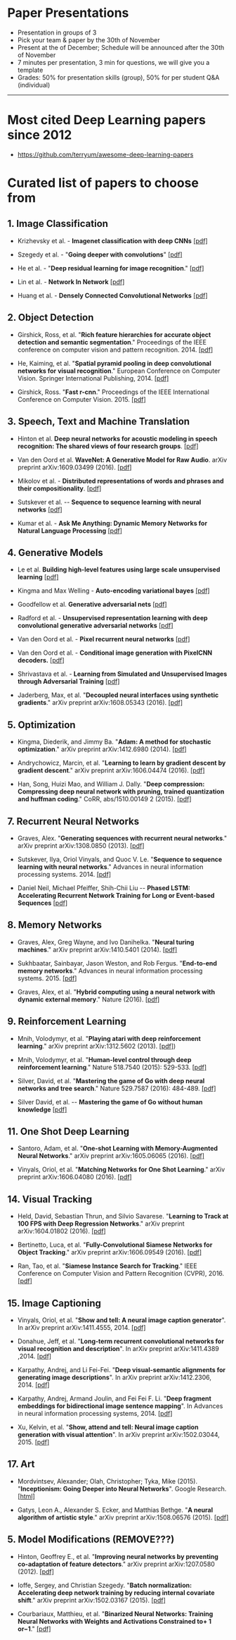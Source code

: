 # Paper Presentations

- Presentation in groups of 3
- Pick your team & paper by the 30th of November
- Present at the of December; Schedule will be announced after the 30th of November
- 7 minutes per presentation, 3 min for questions, we will give you a template
- Grades: 50% for presentation skills (group), 50% for per student Q&A (individual)

---------------------------------------

# Most cited Deep Learning papers since 2012

* https://github.com/terryum/awesome-deep-learning-papers

# Curated list of papers to choose from

## 1. Image Classification

* Krizhevsky et al. - **Imagenet classification with deep CNNs** [[pdf]](http://papers.nips.cc/paper/4824-imagenet-classification-with-deep-convolutional-neural-networks.pdf)

* Szegedy et al. - "**Going deeper with convolutions**" [[pdf]](http://www.cv-foundation.org/openaccess/content_cvpr_2015/papers/Szegedy_Going_Deeper_With_2015_CVPR_paper.pdf)

* He et al. - "**Deep residual learning for image recognition**." [[pdf]](https://arxiv.org/pdf/1512.03385.pdf)

* Lin et al. - **Network In Network** [[pdf]](https://arxiv.org/abs/1312.4400)

* Huang et al. - **Densely Connected Convolutional Networks** [[pdf]](https://arxiv.org/abs/1608.06993)

## 2. Object Detection

* Girshick, Ross, et al. "**Rich feature hierarchies for accurate object detection and semantic segmentation**." Proceedings of the IEEE conference on computer vision and pattern recognition. 2014. [[pdf]](http://www.cv-foundation.org/openaccess/content_cvpr_2014/papers/Girshick_Rich_Feature_Hierarchies_2014_CVPR_paper.pdf)

* He, Kaiming, et al. "**Spatial pyramid pooling in deep convolutional networks for visual recognition**." European Conference on Computer Vision. Springer International Publishing, 2014. [[pdf]](http://arxiv.org/pdf/1406.4729)

* Girshick, Ross. "**Fast r-cnn**." Proceedings of the IEEE International Conference on Computer Vision. 2015. [[pdf]](https://pdfs.semanticscholar.org/8f67/64a59f0d17081f2a2a9d06f4ed1cdea1a0ad.pdf)

## 3. Speech, Text and Machine Translation

* Hinton et al. **Deep neural networks for acoustic modeling in speech recognition: The shared views of four research groups**. [[pdf]](http://cs224d.stanford.edu/papers/maas_paper.pdf)

* Van den Oord et al. **WaveNet: A Generative Model for Raw Audio**. arXiv preprint arXiv:1609.03499 (2016). [[pdf]](https://arxiv.org/abs/1609.03499)

* Mikolov et al. - **Distributed representations of words and phrases and their compositionality**. [[pdf]](http://papers.nips.cc/paper/5021-distributed-representations-of-words-and-phrases-and-their-compositionality.pdf)

* Sutskever et al. -- **Sequence to sequence learning with neural networks** [[pdf]](http://papers.nips.cc/paper/5346-sequence-to-sequence-learning-with-neural-networks.pdf)

* Kumar et al. - **Ask Me Anything: Dynamic Memory Networks for Natural Language Processing** [[pdf]](https://arxiv.org/abs/1506.07285)

## 4. Generative Models

* Le et al. **Building high-level features using large scale unsupervised learning** [[pdf]](http://arxiv.org/pdf/1112.6209.pdf&embed)

* Kingma and Max Welling - **Auto-encoding variational bayes** [[pdf]](http://arxiv.org/pdf/1312.6114)

* Goodfellow et al. **Generative adversarial nets**  [[pdf]](http://papers.nips.cc/paper/5423-generative-adversarial-nets.pdf)

* Radford et al. - **Unsupervised representation learning with deep convolutional generative adversarial networks**  [[pdf]](http://arxiv.org/pdf/1511.06434)

* Van den Oord et al. - **Pixel recurrent neural networks** [[pdf]](http://arxiv.org/pdf/1601.06759)

* Van den Oord et al. - **Conditional image generation with PixelCNN decoders.** [[pdf]](https://arxiv.org/pdf/1606.05328)

* Shrivastava et al. - **Learning from Simulated and Unsupervised Images through Adversarial Training** [[pdf]](https://arxiv.org/abs/1612.07828)

* Jaderberg, Max, et al. "**Decoupled neural interfaces using synthetic gradients**." arXiv preprint arXiv:1608.05343 (2016). [[pdf]](https://arxiv.org/pdf/1608.05343)

## 5. Optimization

* Kingma, Diederik, and Jimmy Ba. "**Adam: A method for stochastic optimization**." arXiv preprint arXiv:1412.6980 (2014). [[pdf]](http://arxiv.org/pdf/1412.6980)

* Andrychowicz, Marcin, et al. "**Learning to learn by gradient descent by gradient descent**." arXiv preprint arXiv:1606.04474 (2016). [[pdf]](https://arxiv.org/pdf/1606.04474)

* Han, Song, Huizi Mao, and William J. Dally. "**Deep compression: Compressing deep neural network with pruning, trained quantization and huffman coding**." CoRR, abs/1510.00149 2 (2015). [[pdf]](https://pdfs.semanticscholar.org/5b6c/9dda1d88095fa4aac1507348e498a1f2e863.pdf)

## 7. Recurrent Neural Networks

* Graves, Alex. "**Generating sequences with recurrent neural networks**." arXiv preprint arXiv:1308.0850 (2013). [[pdf]](http://arxiv.org/pdf/1308.0850)

* Sutskever, Ilya, Oriol Vinyals, and Quoc V. Le. "**Sequence to sequence learning with neural networks**." Advances in neural information processing systems. 2014. [[pdf]](http://papers.nips.cc/paper/5346-information-based-learning-by-agents-in-unbounded-state-spaces.pdf)

* Daniel Neil, Michael Pfeiffer, Shih-Chii Liu -- **Phased LSTM: Accelerating Recurrent Network Training for Long or Event-based Sequences** [[pdf]](https://arxiv.org/abs/1610.09513)

## 8. Memory Networks

* Graves, Alex, Greg Wayne, and Ivo Danihelka. "**Neural turing machines**." arXiv preprint arXiv:1410.5401 (2014). [[pdf]](http://arxiv.org/pdf/1410.5401.pdf)

* Sukhbaatar, Sainbayar, Jason Weston, and Rob Fergus. "**End-to-end memory networks**." Advances in neural information processing systems. 2015. [[pdf]](http://papers.nips.cc/paper/5846-end-to-end-memory-networks.pdf)

* Graves, Alex, et al. "**Hybrid computing using a neural network with dynamic external memory**." Nature (2016). [[pdf]](https://www.dropbox.com/s/0a40xi702grx3dq/2016-graves.pdf)

## 9. Reinforcement Learning

* Mnih, Volodymyr, et al. "**Playing atari with deep reinforcement learning**." arXiv preprint arXiv:1312.5602 (2013). [[pdf]](http://arxiv.org/pdf/1312.5602.pdf))

* Mnih, Volodymyr, et al. "**Human-level control through deep reinforcement learning**." Nature 518.7540 (2015): 529-533. [[pdf]](http://www.davidqiu.com:8888/research/nature14236.pdf)

* Silver, David, et al. "**Mastering the game of Go with deep neural networks and tree search**." Nature 529.7587 (2016): 484-489. [[pdf]](http://willamette.edu/~levenick/cs448/goNature.pdf)

* Silver David, et al. -- **Mastering the game of Go without human knowledge** [[pdf]](https://www.nature.com/articles/nature24270)

## 11. One Shot Deep Learning

* Santoro, Adam, et al. "**One-shot Learning with Memory-Augmented Neural Networks**." arXiv preprint arXiv:1605.06065 (2016). [[pdf]](http://arxiv.org/pdf/1605.06065)

* Vinyals, Oriol, et al. "**Matching Networks for One Shot Learning**." arXiv preprint arXiv:1606.04080 (2016). [[pdf]](https://arxiv.org/pdf/1606.04080)

## 14. Visual Tracking

* Held, David, Sebastian Thrun, and Silvio Savarese. "**Learning to Track at 100 FPS with Deep Regression Networks**." arXiv preprint arXiv:1604.01802 (2016). [[pdf]](http://arxiv.org/pdf/1604.01802)

* Bertinetto, Luca, et al. "**Fully-Convolutional Siamese Networks for Object Tracking**." arXiv preprint arXiv:1606.09549 (2016). [[pdf]](https://arxiv.org/pdf/1606.09549)

* Ran, Tao, et al. "**Siamese Instance Search for Tracking**." IEEE Conference on Computer Vision and Pattern Recognition (CVPR), 2016. [[pdf]](http://www.cv-foundation.org/openaccess/content_cvpr_2016/papers/Tao_Siamese_Instance_Search_CVPR_2016_paper.pdf)

## 15. Image Captioning

* Vinyals, Oriol, et al. "**Show and tell: A neural image caption generator**". In arXiv preprint arXiv:1411.4555, 2014. [[pdf]](https://arxiv.org/pdf/1411.4555.pdf)

* Donahue, Jeff, et al. "**Long-term recurrent convolutional networks for visual recognition and description**". In arXiv preprint arXiv:1411.4389 ,2014. [[pdf]](https://arxiv.org/pdf/1411.4389.pdf)

* Karpathy, Andrej, and Li Fei-Fei. "**Deep visual-semantic alignments for generating image descriptions**". In arXiv preprint arXiv:1412.2306, 2014. [[pdf]](https://cs.stanford.edu/people/karpathy/cvpr2015.pdf)

* Karpathy, Andrej, Armand Joulin, and Fei Fei F. Li. "**Deep fragment embeddings for bidirectional image sentence mapping**". In Advances in neural information processing systems, 2014. [[pdf]](https://arxiv.org/pdf/1406.5679v1.pdf)

* Xu, Kelvin, et al. "**Show, attend and tell: Neural image caption generation with visual attention**". In arXiv preprint arXiv:1502.03044, 2015. [[pdf]](https://arxiv.org/pdf/1502.03044v3.pdf)

## 17. Art

* Mordvintsev, Alexander; Olah, Christopher; Tyka, Mike (2015). "**Inceptionism: Going Deeper into Neural Networks**". Google Research. [[html]](https://research.googleblog.com/2015/06/inceptionism-going-deeper-into-neural.html)

* Gatys, Leon A., Alexander S. Ecker, and Matthias Bethge. "**A neural algorithm of artistic style**." arXiv preprint arXiv:1508.06576 (2015). [[pdf]](http://arxiv.org/pdf/1508.06576)

## 5. Model Modifications (REMOVE???)

* Hinton, Geoffrey E., et al. "**Improving neural networks by preventing co-adaptation of feature detectors**." arXiv preprint arXiv:1207.0580 (2012). [[pdf]](https://arxiv.org/pdf/1207.0580.pdf)

* Ioffe, Sergey, and Christian Szegedy. "**Batch normalization: Accelerating deep network training by reducing internal covariate shift**." arXiv preprint arXiv:1502.03167 (2015). [[pdf]](http://arxiv.org/pdf/1502.03167)

* Courbariaux, Matthieu, et al. "**Binarized Neural Networks: Training Neural Networks with Weights and Activations Constrained to+ 1 or−1**." [[pdf]](https://pdfs.semanticscholar.org/f832/b16cb367802609d91d400085eb87d630212a.pdf)
